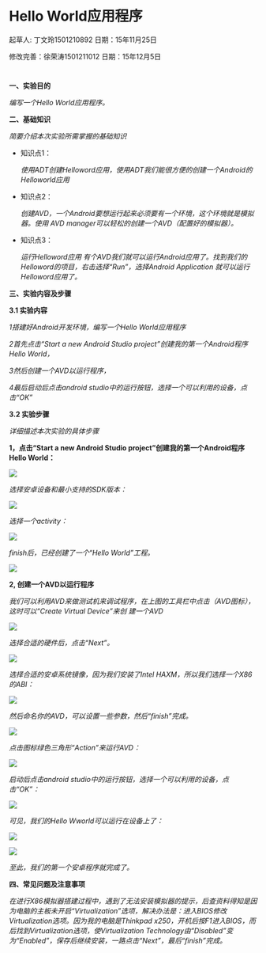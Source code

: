 # Hello World应用程序

起草人: 丁文玲1501210892   日期：15年11月25日

修改完善：徐荣涛1501211012   日期：15年12月5日
# 

**一、实验目的**

*编写一个Hello World应用程序。*

**二、基础知识**

*简要介绍本次实验所需掌握的基础知识*
   
* 知识点1：

    *使用ADT创建Helloword应用，使用ADT我们能很方便的创建一个Android的Helloworld应用*

* 知识点2：

    *创建AVD，一个Android要想运行起来必须要有一个环境，这个环境就是模拟器。使用 AVD manager可以轻松的创建一个AVD（配置好的模拟器）。*


* 知识点3：

   *运行Helloword应用
有个AVD我们就可以运行Android应用了。找到我们的Helloword的项目，右击选择“Run”，选择Android Application 就可以运行Helloword应用了。*


   

**三、实验内容及步骤**

**3.1 实验内容**

*1搭建好Android开发环境，编写一个Hello World应用程序*

*2首先点击“Start a new Android Studio project”创建我的第一个Android程序Hello World，*

*3然后创建一个AVD以运行程序，*

*4最后启动后点击android studio中的运行按钮，选择一个可以利用的设备，点击“OK”*

**3.2 实验步骤**

*详细描述本次实验的具体步骤*


**1，点击“Start a new Android Studio project”创建我的第一个Android程序Hello World：**



![](图片1.png)

*选择安卓设备和最小支持的SDK版本：*

![](图片2.png)

*选择一个activity：*

![](图片3.png)

*finish后，已经创建了一个“Hello World”工程。*

![](图片4.png)


**2, 创建一个AVD以运行程序**

*我们可以利用AVD来做测试机来调试程序，在上图的工具栏中点击（AVD图标），这时可以“Create Virtual Device”来创
建一个AVD*

![](图片5.png)

*选择合适的硬件后，点击“Next”。*

![](图片6.png)

*选择合适的安卓系统镜像，因为我们安装了Intel HAXM，所以我们选择一个X86的ABI：*

![](图片7.png)

*然后命名你的AVD，可以设置一些参数，然后“finish”完成。*

![](图片8.png)

*点击图标绿色三角形“Action”来运行AVD：*

![](图片9.png)

*启动后点击android studio中的运行按钮，选择一个可以利用的设备，点击“OK”：*

![](图片10.png)

*可见，我们的Hello Wworld可以运行在设备上了：*

![](图片11.png)

![](图片12.png)

*至此，我们的第一个安卓程序就完成了。*

**四、常见问题及注意事项**

*在进行X86模拟器搭建过程中，遇到了无法安装模拟器的提示，后查资料得知是因为电脑的主板未开启“Virtualization”选项，解决办法是：进入BIOS修改Virtualization选项。因为我的电脑是Thinkpad x250，开机后按F1进入BIOS，而后找到Virtualization选项，使Virtualization Technology由“Disabled”变为“Enabled”，保存后继续安装，一路点击“Next”，最后“finish”完成。*


